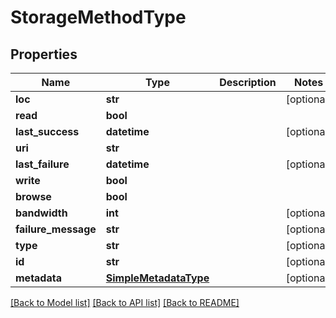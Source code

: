 # StorageMethodType

## Properties
Name | Type | Description | Notes
------------ | ------------- | ------------- | -------------
**loc** | **str** |  | [optional] 
**read** | **bool** |  | 
**last_success** | **datetime** |  | [optional] 
**uri** | **str** |  | 
**last_failure** | **datetime** |  | [optional] 
**write** | **bool** |  | 
**browse** | **bool** |  | 
**bandwidth** | **int** |  | [optional] 
**failure_message** | **str** |  | [optional] 
**type** | **str** |  | [optional] 
**id** | **str** |  | [optional] 
**metadata** | [**SimpleMetadataType**](SimpleMetadataType.md) |  | [optional] 

[[Back to Model list]](../README.md#documentation-for-models) [[Back to API list]](../README.md#documentation-for-api-endpoints) [[Back to README]](../README.md)


